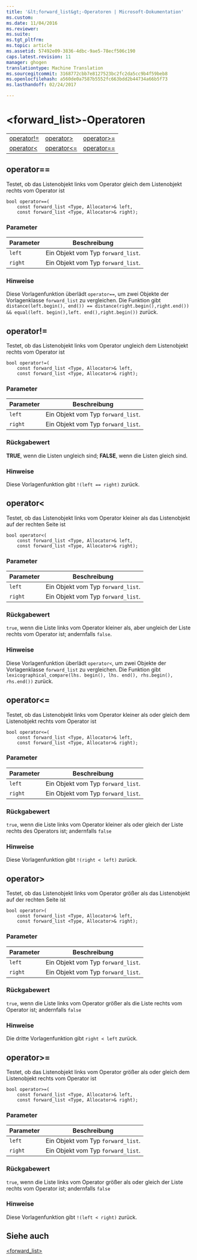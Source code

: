 ```yaml
---
title: '&lt;forward_list&gt;-Operatoren | Microsoft-Dokumentation'
ms.custom: 
ms.date: 11/04/2016
ms.reviewer: 
ms.suite: 
ms.tgt_pltfrm: 
ms.topic: article
ms.assetid: 57492e09-3836-4dbc-9ae5-78ecf506c190
caps.latest.revision: 11
manager: ghogen
translationtype: Machine Translation
ms.sourcegitcommit: 3168772cbb7e8127523bc2fc2da5cc9b4f59beb8
ms.openlocfilehash: a560de0a7587b5552fc663bdd2b44734a66b5f73
ms.lasthandoff: 02/24/2017

---
```

# <a name="ltforwardlistgt-operators"></a>&lt;forward_list&gt;-Operatoren
||||  
|-|-|-|  
|[operator!=](#operator_neq)|[operator&gt;](#operator_gt_)|[operator&gt;=](#operator_gt__eq)|  
|[operator&lt;](#operator_lt_)|[operator&lt;=](#operator_lt__eq)|[operator==](#operator_eq_eq)|  
  
##  <a name="a-nameoperatoreqeqa--operator"></a><a name="operator_eq_eq"></a> operator==  
 Testet, ob das Listenobjekt links vom Operator gleich dem Listenobjekt rechts vom Operator ist  
  
```
bool operator==(
    const forward_list <Type, Allocator>& left,
    const forward_list <Type, Allocator>& right);
```  
  
### <a name="parameters"></a>Parameter  
  
|Parameter|Beschreibung|  
|---------------|-----------------|  
|`left`|Ein Objekt vom Typ `forward_list`.|  
|`right`|Ein Objekt vom Typ `forward_list`.|  
  
### <a name="remarks"></a>Hinweise  
 Diese Vorlagenfunktion überlädt `operator==`, um zwei Objekte der Vorlagenklasse `forward_list` zu vergleichen. Die Funktion gibt `distance(left.begin(), end()) == distance(right.begin(),right.end()) && equal(left. begin(),left. end(),right.begin())` zurück.  
  
##  <a name="a-nameoperatorneqa--operator"></a><a name="operator_neq"></a> operator!=  
 Testet, ob das Listenobjekt links vom Operator ungleich dem Listenobjekt rechts vom Operator ist  
  
```
bool operator!=(
    const forward_list <Type, Allocator>& left,
    const forward_list <Type, Allocator>& right);
```  
  
### <a name="parameters"></a>Parameter  
  
|Parameter|Beschreibung|  
|---------------|-----------------|  
|`left`|Ein Objekt vom Typ `forward_list`.|  
|`right`|Ein Objekt vom Typ `forward_list`.|  
  
### <a name="return-value"></a>Rückgabewert  
 **TRUE**, wenn die Listen ungleich sind; **FALSE**, wenn die Listen gleich sind.  
  
### <a name="remarks"></a>Hinweise  
 Diese Vorlagenfunktion gibt `!(left == right)` zurück.  
  
##  <a name="a-nameoperatorlta--operatorlt"></a><a name="operator_lt_"></a> operator&lt;  
 Testet, ob das Listenobjekt links vom Operator kleiner als das Listenobjekt auf der rechten Seite ist  
  
```
bool operator<(
    const forward_list <Type, Allocator>& left,
    const forward_list <Type, Allocator>& right);
```  
  
### <a name="parameters"></a>Parameter  
  
|Parameter|Beschreibung|  
|---------------|-----------------|  
|`left`|Ein Objekt vom Typ `forward_list`.|  
|`right`|Ein Objekt vom Typ `forward_list`.|  
  
### <a name="return-value"></a>Rückgabewert  
 `true`, wenn die Liste links vom Operator kleiner als, aber ungleich der Liste rechts vom Operator ist; andernfalls `false`.  
  
### <a name="remarks"></a>Hinweise  
 Diese Vorlagenfunktion überlädt `operator<`, um zwei Objekte der Vorlagenklasse `forward_list` zu vergleichen. Die Funktion gibt `lexicographical_compare(lhs. begin(), lhs. end(), rhs.begin(), rhs.end())` zurück.  
  
##  <a name="a-nameoperatorlteqa--operatorlt"></a><a name="operator_lt__eq"></a> operator&lt;=  
 Testet, ob das Listenobjekt links vom Operator kleiner als oder gleich dem Listenobjekt rechts vom Operator ist  
  
```
bool operator<=(
    const forward_list <Type, Allocator>& left,
    const forward_list <Type, Allocator>& right);
```  
  
### <a name="parameters"></a>Parameter  
  
|Parameter|Beschreibung|  
|---------------|-----------------|  
|`left`|Ein Objekt vom Typ `forward_list`.|  
|`right`|Ein Objekt vom Typ `forward_list`.|  
  
### <a name="return-value"></a>Rückgabewert  
 `true`, wenn die Liste links vom Operator kleiner als oder gleich der Liste rechts des Operators ist; andernfalls `false`  
  
### <a name="remarks"></a>Hinweise  
 Diese Vorlagenfunktion gibt `!(right < left)` zurück.  
  
##  <a name="a-nameoperatorgta--operatorgt"></a><a name="operator_gt_"></a> operator&gt;  
 Testet, ob das Listenobjekt links vom Operator größer als das Listenobjekt auf der rechten Seite ist  
  
```
bool operator>(
    const forward_list <Type, Allocator>& left,
    const forward_list <Type, Allocator>& right);
```  
  
### <a name="parameters"></a>Parameter  
  
|Parameter|Beschreibung|  
|---------------|-----------------|  
|`left`|Ein Objekt vom Typ `forward_list`.|  
|`right`|Ein Objekt vom Typ `forward_list`.|  
  
### <a name="return-value"></a>Rückgabewert  
 `true`, wenn die Liste links vom Operator größer als die Liste rechts vom Operator ist; andernfalls `false`  
  
### <a name="remarks"></a>Hinweise  
 Die dritte Vorlagenfunktion gibt `right < left` zurück.  
  
##  <a name="a-nameoperatorgteqa--operatorgt"></a><a name="operator_gt__eq"></a> operator&gt;=  
 Testet, ob das Listenobjekt links vom Operator größer als oder gleich dem Listenobjekt rechts vom Operator ist  
  
```
bool operator>=(
    const forward_list <Type, Allocator>& left,
    const forward_list <Type, Allocator>& right);
```  
  
### <a name="parameters"></a>Parameter  
  
|Parameter|Beschreibung|  
|---------------|-----------------|  
|`left`|Ein Objekt vom Typ `forward_list`.|  
|`right`|Ein Objekt vom Typ `forward_list`.|  
  
### <a name="return-value"></a>Rückgabewert  
 `true`, wenn die Liste links vom Operator größer als oder gleich der Liste rechts vom Operator ist; andernfalls `false`  
  
### <a name="remarks"></a>Hinweise  
 Diese Vorlagenfunktion gibt `!(left < right)` zurück.  
  
## <a name="see-also"></a>Siehe auch  
 [<forward_list>](../standard-library/forward-list.md)




